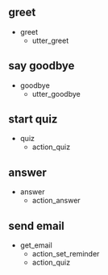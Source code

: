 ## greet
* greet
  - utter_greet
  

## say goodbye
* goodbye
  - utter_goodbye

## start quiz
* quiz
  - action_quiz

## answer
* answer
  - action_answer

## send email
* get_email
  - action_set_reminder
  - action_quiz
  

